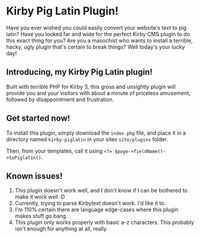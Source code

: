 # Kirby Pig Latin Plugin!

Have you ever wished you could easily convert your website's text to pig latin? Have you looked far and wide for the perfect Kirby CMS plugin to do this exact thing for you? Are you a masochist who wants to install a terrible, hacky, ugly plugin that's certain to break things? Well today's your lucky day!

## Introducing, my Kirby Pig Latin plugin!

Built with terrible PHP for Kirby 3, this gross and unsightly plugin will provide you and your visitors with about a minute of priceless amusement, followed by disappointment and frustration.

## Get started now!

To install this plugin, simply download the `index.php` file, and place it in a directory named `kirby-piglatin` in your sites `site/plugins` folder.

Then, from your templates, call it using `<?= $page->fieldName()->toPiglatin()`.

## Known issues!

1. This plugin doesn't work well, and I don't know if I can be bothered to make it work well :D
2. Currently, trying to parse Kirbytext doesn't work. I'd like it to.
3. I'm 110% certain there are language edge-cases where this plugin makes stuff go bang.
4. This plugin only works properly with basic a-z characters. This probably isn't enough for anything at all, really.